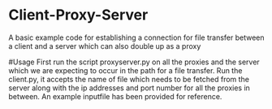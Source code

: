 # Client-Proxy-Server
A basic example code for establishing a connection for file transfer between a client and a server which can also double up as a proxy

#Usage
First run the script proxyserver.py on all the proxies and the server which we are expecting to occur in the path for a file transfer.
Run the client.py, it accepts the name of file which needs to be fetched from the server along with the ip addresses and port number for all the proxies in between.
An example inputfile has been provided for reference.

